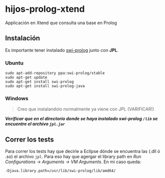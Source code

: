 # hijos-prolog-xtend
Applicación en Xtend que consulta una base en Prolog

## Instalación
Es importante tener instalado [swi-prolog](http://www.swi-prolog.org/download/stable) junto con **JPL**.
### Ubuntu
```
sudo apt-add-repository ppa:swi-prolog/stable
sudo apt-get update
sudo apt-get install swi-prolog
sudo apt-get install swi-prolog-java
```
### Windows
> Creo que instalandolo normalmente ya viene con JPL (VARIFICAR!)

_**Verificar que en el directorio donde se haya instalado swi-prolog `/lib` se encuentre el archivo `jpl.jar`**_

## Correr los tests
Para correr los tests hay que decirle a Eclipse dónde se encuentra las (.dll ó .so) el archivo `jpl`. Para eso hay que agergar el library path en _Run Configurations -> Arguments -> VM Arguments_. En mi caso queda:
```
-Djava.library.path=/usr/lib/swi-prolog/lib/amd64/
```
